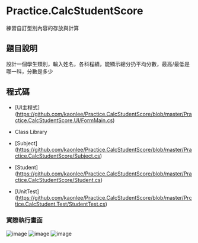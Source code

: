 # Practice.CalcStudentScore
練習自訂型別內容的存放與計算

## 題目說明
設計一個學生類別，輸入姓名，各科程績，能顯示總分扔平均分數，最高/最低是哪一科，分數是多少

## 程式碼
- [UI主程式] (https://github.com/kaonlee/Practice.CalcStudentScore/blob/master/Practice.CalcStudentScore.UI/FormMain.cs)

- Class Library
 - [Subject] (https://github.com/kaonlee/Practice.CalcStudentScore/blob/master/Practice.CalcStudentScore/Subject.cs)
 - [Student] (https://github.com/kaonlee/Practice.CalcStudentScore/blob/master/Practice.CalcStudentScore/Student.cs)

- [UnitTest] (https://github.com/kaonlee/Practice.CalcStudentScore/blob/master/Prctice.CalcStudent.Test/StudentTest.cs)

### 實際執行畫面

![image](https://user-images.githubusercontent.com/49613947/233511618-ac44b55b-f624-4619-a091-ad29d3b28839.png) ![image](https://user-images.githubusercontent.com/49613947/233511643-015ae7a2-e1cc-4fed-b47b-dfb6a8523615.png) ![image](https://user-images.githubusercontent.com/49613947/233511668-680030fe-6b3e-4e6b-a6aa-0d7b2dfd9c01.png)


